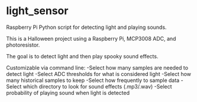 light_sensor
============

Raspberry Pi Python script for detecting light and playing sounds.

This is a Halloween project using a Raspberry Pi, MCP3008 ADC, and photoresistor.

The goal is to detect light and then play spooky sound effects.

Customizable via command line:
  -Select how many samples are needed to detect light
  -Select ADC thresholds for what is considered light
  -Select how many historical samples to keep
  -Select how frequently to sample data
  -Select which directory to look for sound effects (.mp3/.wav)
  -Select probability of playing sound when light is detected